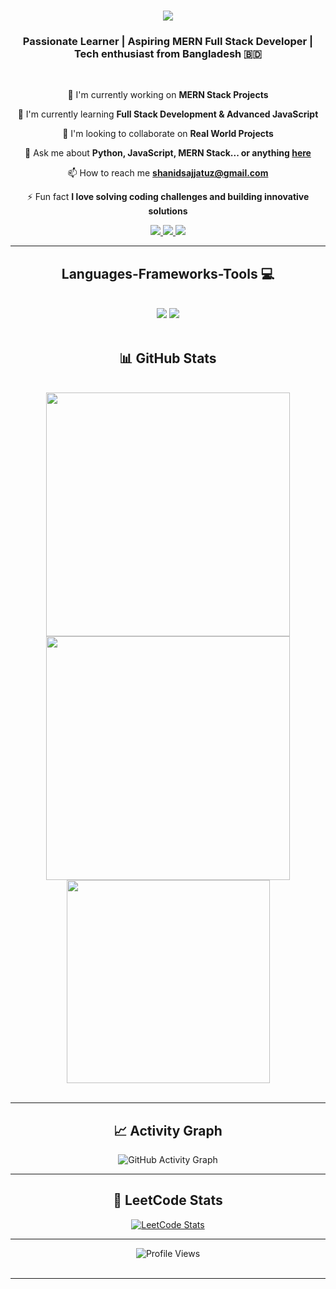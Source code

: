 <h1 align="center">
    <img src="https://readme-typing-svg.herokuapp.com/?font=Righteous&size=35&center=true&vCenter=true&width=500&height=70&duration=5000&lines=Assalamu+Alaikum!+👋;+I'm+Shanid+Sajjatuz+Islam!;" />
</h1>

<h3 align="center">Passionate Learner | Aspiring MERN Full Stack Developer | Tech enthusiast from Bangladesh 🇧🇩</h3>

<br/>

<div align="center">
 
 🔭 I'm currently working on **MERN Stack Projects**
 
 🌱 I'm currently learning **Full Stack Development & Advanced JavaScript**
 
 👯 I'm looking to collaborate on **Real World Projects**

 💬 Ask me about **Python, JavaScript, MERN Stack... or anything [here](https://github.com/AffanHossainRakib/AffanHossainRakib/issues)**

 📫 How to reach me **shanidsajjatuz@gmail.com**

 ⚡ Fun fact **I love solving coding challenges and building innovative solutions**

 </div>
 
<div align="center"> 
  <a href="mailto:shanidsajjatuz@gmail.com.com" target="_blank">
    <img src="https://img.shields.io/badge/Gmail-333333?style=for-the-badge&logo=gmail&logoColor=red" />
  </a>
  <a href="https://linkedin.com" target="_blank">
    <img src="https://img.shields.io/badge/LinkedIn-0077B5?style=for-the-badge&logo=linkedin&logoColor=white" target="_blank" />
  </a>
  <a href="https://facebook.com" target="_blank">
    <img src="https://img.shields.io/badge/Facebook-1877F2?style=for-the-badge&logo=facebook&logoColor=white" target="_blank" />
  </a>
</div>

 <hr/>

<h2 align="center">Languages-Frameworks-Tools 💻</h2>
<br/>
<div align="center">
    <img src="https://skillicons.dev/icons?i=react,nodejs,express,mongodb,html,css,js,ts,git" />
    <img src="https://skillicons.dev/icons?i=python,c,vscode,github,figma,mysql,nextjs,supabase" /><br>
</div>
<br/>

<h2 align="center">📊 GitHub Stats</h2>
<br>
<div align=center>
  <img width=390 src="https://github-readme-stats.vercel.app/api?username=perashanid&theme=react&show_icons=true&hide_border=true&count_private=true" alt=""/>
  <img width=390 src="https://github-readme-streak-stats.herokuapp.com/?user=perashanid&theme=react&hide_border=true" alt=""/>
  <br/>
  <img width=325 align="center" src="https://github-readme-stats.vercel.app/api/top-langs/?username=perashanid&theme=react&show_icons=true&hide_border=true&layout=compact" alt=""/>
</div>

<br/>
<hr/>

<div align="center">
  <h2>📈 Activity Graph</h2>
  <img src="https://github-readme-activity-graph.vercel.app/graph?username=perashanid&bg_color=0d1117&color=5bcdec&line=5bcdec&point=ffffff&area=true&hide_border=true" alt="GitHub Activity Graph" />
</div>
<hr/>

<div align="center">
    <h2>🎯 LeetCode Stats</h2>
    <a href="https://leetcode.com" target="_blank">
        <img src="https://leetcode-stats.vercel.app/api?username=perashanid&show_icons=true&theme=dark&hide=contribs,prs&count_private=true&include_all_commits=true" alt="LeetCode Stats"/>
    </a>
</div>
<hr/>

<div align="center">
  <img src="https://komarev.com/ghpvc/?username=perashanid&label=Profile%20Views&color=0e75b6&style=for-the-badge" alt="Profile Views" />
</div>
<br/>
<hr/>
